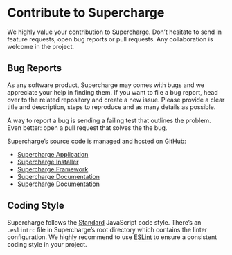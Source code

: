 # Contribute to Supercharge
We highly value your contribution to Supercharge. Don’t hesitate to send in feature requests, open bug reports or pull requests. Any collaboration is welcome in the project.


## Bug Reports
As any software product, Supercharge may comes with bugs and we appreciate your help in finding them. If you want to file a bug report, head over to the related repository and create a new issue. Please provide a clear title and description, steps to reproduce and as many details as possible.

A way to report a bug is sending a failing test that outlines the problem. Even better: open a pull request that solves the the bug.

Supercharge’s source code is managed and hosted on GitHub:

- [Supercharge Application](https://github.com/superchargejs/supercharge)
- [Supercharge Installer](https://github.com/superchargejs/installer)
- [Supercharge Framework](https://github.com/superchargejs/framework)
- [Supercharge Documentation](https://github.com/superchargejs/docs)
- [Supercharge Documentation](https://github.com/superchargejs/superchargejs.com)


## Coding Style
Supercharge follows the [Standard](https://standardjs.com/) JavaScript code style. There’s an `.eslintrc` file in Supercharge’s root directory which contains the linter configuration. We highly recommend to use [ESLint](https://eslint.org/) to ensure a consistent coding style in your project.
